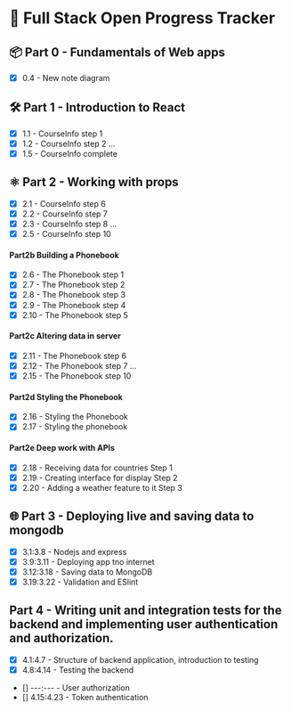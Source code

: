 # 🚀 Full Stack Open Progress Tracker

## 📦 Part 0 - Fundamentals of Web apps
- [x] 0.4 - New note diagram

## 🛠️ Part 1 - Introduction to React
- [x] 1.1 - CourseInfo step 1
- [x] 1.2 - CourseInfo step 2
...
- [x] 1.5 - CourseInfo complete

## ⚛️ Part 2 - Working with props
- [x] 2.1 - CourseInfo step 6
- [x] 2.2 - CourseInfo step 7
- [x] 2.3 - CourseInfo step 8
...
- [x] 2.5 - CourseInfo step 10
      
#### Part2b Building a Phonebook
- [x] 2.6 - The Phonebook step 1
- [x] 2.7 - The Phonebook step 2
- [x] 2.8 - The Phonebook step 3
- [x] 2.9 - The Phonebook step 4
- [x] 2.10 - The Phonebook step 5
#### Part2c Altering data in server
- [x] 2.11 - The Phonebook step 6
- [x] 2.12 - The Phonebook step 7
...
- [x] 2.15 - The Phonebook step 10
#### Part2d Styling the Phonebook
- [x] 2.16 - Styling the Phonebook
- [x] 2.17 - Styling the phonebook
#### Part2e Deep work with APIs
- [x] 2.18 - Receiving data for countries  Step 1
- [x] 2.19 - Creating interface for display  Step 2
- [x] 2.20 - Adding a weather feature to it  Step 3
## 🌐 Part 3 - Deploying live and saving data to mongodb
- [x] 3.1:3.8 - Nodejs and express
- [x] 3.9:3.11 - Deploying app tno internet
- [x] 3.12:3.18 - Saving data to MongoDB
- [x] 3.19:3.22 - Validation and ESlint
## Part 4 - Writing unit and integration tests for the backend and implementing user authentication and authorization.
- [x] 4.1:4.7 - Structure of backend application, introduction to testing
- [x] 4.8:4.14 - Testing the backend
- [] ---:--- - User authorization
- [] 4.15:4.23 - Token authentication
